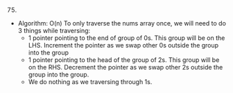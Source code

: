 75.

- Algorithm: O(n)
  To only traverse the nums array once, we will need to do 3 things while traversing:
  - 1 pointer pointing to the end of group of 0s. This group will be on the LHS. Increment the pointer as we swap other 0s outside the group into the group
  - 1 pointer pointing to the head of the group of 2s. This group will be on the RHS. Decrement the pointer as we swap other 2s outside the group into the group.
  - We do nothing as we traversing through 1s.
